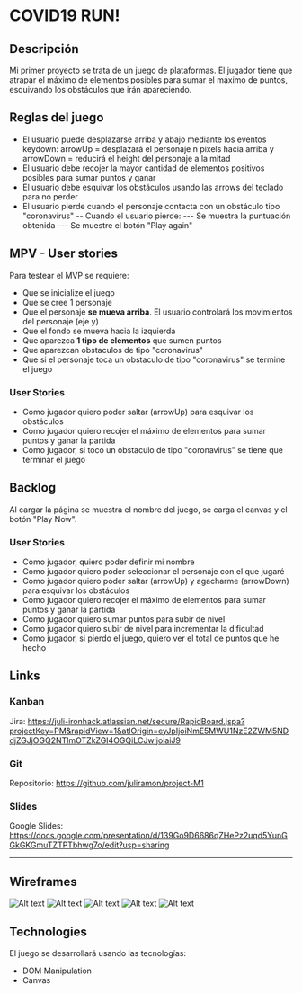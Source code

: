 # COVID19 RUN!
## Descripción

Mi primer proyecto se trata de un juego de plataformas. El jugador tiene que atrapar el máximo de elementos posibles para sumar el máximo de puntos, esquivando los obstáculos que irán apareciendo.

## Reglas del juego

- El usuario puede desplazarse arriba y abajo mediante los eventos keydown: arrowUp = desplazará el personaje n pixels hacía arriba y arrowDown = reducirá el height del personaje a la mitad
- El usuario debe recojer la mayor cantidad de elementos positivos posibles para sumar puntos y ganar
- El usuario debe esquivar los obstáculos usando las arrows del teclado para no perder
- El usuario pierde cuando el personaje contacta con un obstáculo tipo "coronavirus"
-- Cuando el usuario pierde:
--- Se muestra la puntuación obtenida
--- Se muestre el botón "Play again"

## MPV - User stories

Para testear el MVP se requiere:
- Que se inicialize el juego
- Que se cree 1 personaje
- Que el personaje **se mueva arriba**. El usuario controlará los movimientos del personaje (eje y) 
- Que el fondo se mueva hacia la izquierda
- Que aparezca **1 tipo de elementos** que sumen puntos
- Que aparezcan obstaculos de tipo "coronavirus"
- Que si el personaje toca un obstaculo de tipo "coronavirus" se termine el juego

### User Stories
- Como jugador quiero poder saltar (arrowUp) para esquivar los obstáculos
- Como jugador quiero recojer el máximo de elementos para sumar puntos y ganar la partida
- Como jugador, si toco un obstaculo de tipo "coronavirus" se tiene que terminar el juego

## Backlog

Al cargar la página se muestra el nombre del juego, se carga el canvas y el botón "Play Now".

### User Stories

- Como jugador, quiero poder definir mi nombre
- Como jugador quiero poder seleccionar el personaje con el que jugaré
- Como jugador quiero poder saltar (arrowUp) y agacharme (arrowDown) para esquivar los obstáculos
- Como jugador quiero recojer el máximo de elementos para sumar puntos y ganar la partida
- Como jugador quiero sumar puntos para subir de nivel
- Como jugador quiero subir de nivel para incrementar la dificultad
- Como jugador, si pierdo el juego, quiero ver el total de puntos que he hecho

## Links

### Kanban
Jira: https://juli-ironhack.atlassian.net/secure/RapidBoard.jspa?projectKey=PM&rapidView=1&atlOrigin=eyJpIjoiNmE5MWU1NzE2ZWM5NDdjZGJjOGQ2NTlmOTZkZGI4OGQiLCJwIjoiaiJ9

### Git
Repositorio: https://github.com/juliramon/project-M1

### Slides
Google Slides: https://docs.google.com/presentation/d/139Go9D6686qZHePz2uqd5YunGGkGKGmuTZTPTbhwg7o/edit?usp=sharing

---

## Wireframes

![Alt text](https://i.imgur.com/S58VEpP.jpg)
![Alt text](https://i.imgur.com/1RvcSx7.jpg)
![Alt text](https://i.imgur.com/ymUlZls.jpg)
![Alt text](https://i.imgur.com/9wWwPxf.jpg)
![Alt text](https://i.imgur.com/jiINQQw.jpg)

## Technologies

El juego se desarrollará usando las tecnologías:

- DOM Manipulation
- Canvas